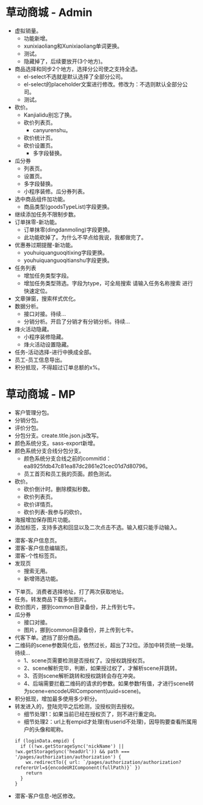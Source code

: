# 草动商城 - Admin
* 虚拟销量。
  - 功能新增。
  - xunixiaoliang和Xunixiaoliang单词更换。
  - 测试。
  - 隐藏掉了，后续要放开(3个地方)。
* 商品选择和同步2个地方，选择分公司使之支持全选。
  - el-select不选就是默认选择了全部分公司。
  - el-select的placeholder文案进行修改。修改为：不选则默认全部分公司。
  - 测试。
* 砍价。
    - Kanjialidu别忘了换。
    - 砍价列表页。
        - canyurenshu。
    - 砍价统计页。
    - 砍价设置页。
        - 多字段替换。
* 瓜分券
    - 列表页。
    - 设置页。
    - 多字段替换。
    - 小程序装修。瓜分券列表。
* 选中商品组件加功能。
  - 商品类型(goodsTypeList)字段更换。
* 继续添加任务不限制步数。
* 订单抹零-新功能。
  - 订单抹零(dingdanmoling)字段更换。
  - 此功能砍掉了。为什么不早点给我说，我都做完了。
* 优惠券过期提醒-新功能。
  - youhuiquanguoqitixing字段更换。
  - youhuiquanguoqitianshu字段更换。
* 任务列表
    - 增加任务类型字段。
    - 增加任务类型筛选。字段为type，可全局搜索 请输入任务名称搜索 进行快速定位。
* 文章弹窗，搜索样式优化。
* 数据分析。
    - 接口对接。待续...
    - 分销分析。开启了分销才有分销分析。待续...
* 烽火活动隐藏。
    - 小程序装修隐藏。
    - 烽火活动设置隐藏。
* 任务-活动选择-进行中换成全部。
* 员工-员工信息导出。
* 积分抵现，不得超过订单总额的x%。

# 草动商城 - MP
* 客户管理分包。
* 分销分包。
* 评价分包。
* 分包分支。create.title.json.js改写。
* 颜色系统分支。sass-export新增。
* 颜色系统分支合线分包分支。
  - 颜色系统分支合线之前的commitId：ea8925fdb47c81ea87dc2861e21cec01d7d80796。
  - 员工首页和员工我的页面。颜色测试。
* 砍价。
    - 砍价倒计时。删除模拟秒数。
    - 砍价列表页。
    - 砍价详情页。
    - 砍价列表-我参与的砍价。
* 海报增加保存图片功能。
* 添加标签，支持多选和回显以及二次点击不选。输入框只能手动输入。
- 潜客-客户信息页。
- 潜客-客户信息编辑页。
- 潜客-个性标签页。
- 发现页
    - 搜索无用。
    - 新增筛选功能。
* 下单页。消费者选择地址，打了两次获取地址。
* 任务。转发商品下载多张图片。
* 砍价图片，挪到common目录备份，并上传到七牛。
* 瓜分券
    - 接口对接。
    - 图片，挪到common目录备份，并上传到七牛。
* 代客下单。遮挡了部分商品。
* 二维码的scene参数简化后，依然过长，超出了32位。添加中转页统一处理。待续...
    - 1、scene页需要检测是否授权了。没授权跳授权页。
    - 2、scene解析完毕，判断，如果授过权了，才解析scene并跳转。
    - 3、否则scene解析跳转和授权跳转会存在冲突。
    - 4、后端需要拦截二维码的请求的参数。如果参数f有值，才进行scene转为scene=encodeURIComponent(uuid=scene)。
* 积分抵现，增加最多使用多少积分。
* 转发进入的，登陆完毕之后检测，没授权则去授权。
  - 细节处理1：如果当前已经在授权页了，则不进行重定向。
  - 细节处理2：url上有empid才处理(有userid不处理)，因导购要查看所属用户的头像和昵称。
  ```
  if (loginData.empid) {
    if ((!wx.getStorageSync('nickName') || !wx.getStorageSync('headUrl')) && path === '/pages/authorization/authorization') {
      wx.redirectTo({ url: `/pages/authorization/authorization?refererUrl=${encodeURIComponent(fullPath)}` })
      return
    }
  }
  ```
* 潜客-客户信息-地区修改。
